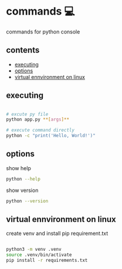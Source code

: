 <!-- omit in toc -->
# commands 💻

commands for python console

<!-- omit in toc -->
## contents

- [executing](#executing)
- [options](#options)
- [virtual ennvironment on linux](#virtual-ennvironment-on-linux)

## executing

```sh

# excute py file
python app.py **[args]**

# execute command directly
python -c "print('Hello, World!')"

```

## options

show help

```sh
python --help

```

show version

```sh
python --version
```

## virtual ennvironment on linux

create venv and install pip requirement.txt

```sh

python3 -m venv .venv
source .venv/bin/activate
pip install -r requirements.txt

```
